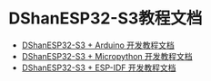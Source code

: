 # DShanESP32-S3教程文档

- [DShanESP32-S3 + Arduino 开发教程文档](DShanESP32-S3/Arduino/chapter1.md)
- [DShanESP32-S3 + Micropython 开发教程文档](DShanESP32-S3/Micropython/chapter1.md)
- [DShanESP32-S3 + ESP-IDF 开发教程文档](DShanESP32-S3/ESP-IDF/chapter1.md)
